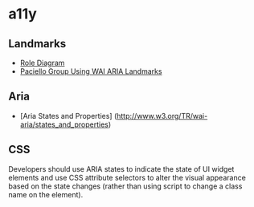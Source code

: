 # a11y

## Landmarks
* [Role Diagram](http://www.html5accessibility.com/tests/roles-land.html)
* [Paciello Group Using WAI ARIA Landmarks](http://www.paciellogroup.com/blog/2013/02/using-wai-aria-landmarks-2013/)

## Aria 
* [Aria States and Properties] (http://www.w3.org/TR/wai-aria/states_and_properties)

## CSS
Developers should use ARIA states to indicate the state of UI widget elements and use CSS attribute selectors to alter the visual appearance based on the state changes (rather than using script to change a class name on the element).
